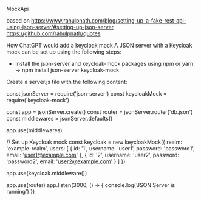 
MockApi

based on
https://www.rahulpnath.com/blog/setting-up-a-fake-rest-api-using-json-server/#setting-up-json-server
https://github.com/rahulpnath/quotes


How ChatGPT would add a keycloak mock
A JSON server with a Keycloak mock can be set up using the following steps:
- Install the json-server and keycloak-mock packages using npm or yarn:
-> npm install json-server keycloak-mock

Create a server.js file with the following content:

const jsonServer = require('json-server')
const keycloakMock = require('keycloak-mock')

const app = jsonServer.create()
const router = jsonServer.router('db.json')
const middlewares = jsonServer.defaults()

app.use(middlewares)

// Set up Keycloak mock
const keycloak = new keycloakMock({
  realm: 'example-realm',
  users: [
    {
      id: '1',
      username: 'user1',
      password: 'password1',
      email: 'user1@example.com'
    },
    {
      id: '2',
      username: 'user2',
      password: 'password2',
      email: 'user2@example.com'
    }
  ]
})

app.use(keycloak.middleware())

app.use(router)
app.listen(3000, () => {
  console.log('JSON Server is running')
})

